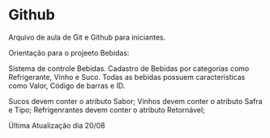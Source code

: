 # Github

Arquivo de aula de Git e Github para iniciantes.

Orientação para o projeeto Bebidas:

Sistema de controle Bebidas.
Cadastro de Bebidas por categorias como Refrigerante, Vinho e Suco.
Todas as bebidas possuem características como Valor, Código de barras e ID.

Sucos devem conter o atributo Sabor;
Vinhos devem conter o atributo Safra e Tipo;
Refrigenrantes devem conter o atributo Retornável;

Última Atualização dia 20/08
